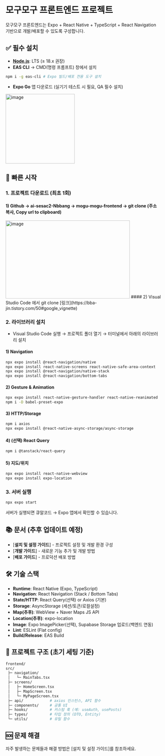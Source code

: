 # 모구모구 프론트엔드 프로젝트
모구모구 프론트엔드는 Expo + React Native + TypeScript + React Navigation 기반으로 개발/배포할 수 있도록 구성합니다.

## ✅ 필수 설치
- [**Node.js**](https://nodejs.org/ko/download): LTS (≥ 18.x 권장)
- **EAS CLI** → CMD(명령 프롬프트) 창에서 설치
```bash
npm i -g eas-cli # Expo 빌드/배포 전용 도구 설치
```
- **Expo Go** 앱 다운로드 (실기기 테스트 시 필요, QA 필수 설치)
<img width="224" height="225" alt="image" src="https://github.com/user-attachments/assets/0b6a5927-9269-43ea-aa5b-e061bccce9b8" />

## 🚀 빠른 시작
### 1. 프로젝트 다운로드 (최초 1회)
#### 1) Github → ai-sesac2-Nbbang → mogu-mogu-frontend → git clone (주소 복사, Copy url to clipboard)
<img width="403" height="252" alt="image" src="https://github.com/user-attachments/assets/eaf8dba6-3e36-47c1-be11-af20cf5ea8ea" />
#### 2) Visual Studio Code 에서 git clone [링크](https://bba-jin.tistory.com/50#google_vignette)

### 2. 라이브러리 설치
- Visual Studio Code 실행 → 프로젝트 폴더 열기 → 터미널에서 아래의 라이브러리 설치
#### 1) Navigation
```bash
npx expo install @react-navigation/native
npx expo install react-native-screens react-native-safe-area-context
npx expo install @react-navigation/native-stack
npx expo install @react-navigation/bottom-tabs
```
#### 2) Gesture & Animation
```bash
npx expo install react-native-gesture-handler react-native-reanimated
npm i -D babel-preset-expo
```
#### 3) HTTP/Storage
```bash
npm i axios
npx expo install @react-native-async-storage/async-storage
```
#### 4) (선택) React Query
```bash
npm i @tanstack/react-query
```
#### 5) 지도/위치
```bash
npx expo install react-native-webview
npx expo install expo-location
```

### 3. 서버 실행
```bash
npx expo start
```
서버가 실행되면 큐알코드 → Expo 앱에서 확인할 수 있습니다.

## 📚 문서 (추후 업데이트 예정)
- [**설치 및 설정 가이드**] - 프로젝트 설정 및 개발 환경 구성
- [**개발 가이드**] - 새로운 기능 추가 및 개발 방법
- [**배포 가이드**] - 프로덕션 배포 방법

## 🛠 기술 스택
- **Runtime**: React Native (Expo, TypeScript)
- **Navigation**: React Navigation (Stack / Bottom Tabs)
- **State/HTTP**: React Query(선택) or Axios (기본)
- **Storage**: AsyncStorage (세션/토큰/로컬설정)
- **Map(추후)**: WebView + Naver Maps JS API
- **Location(추후)**: expo-location
- **Image**: Expo ImagePicker(선택), Supabase Storage 업로드(백엔드 연동)
- **Lint**: ESLint (Flat config)
- **Build/Release**: EAS Build

## 📁 프로젝트 구조 (초기 세팅 기준)
```bash
frontend/
src/
 ├─ navigation/
 │   └─ MainTabs.tsx
 ├─ screens/
 │   ├─ HomeScreen.tsx
 │   ├─ MapScreen.tsx
 │   └─ MyPageScreen.tsx
 ├─ api/            # axios 인스턴스, API 함수
 ├─ components/     # 공통 UI
 ├─ hooks/          # 커스텀 훅 (예: useAuth, usePosts)
 ├─ types/          # 타입 정의 (DTO, Entity)
 └─ utils/          # 유틸 함수
```

## 🆘 문제 해결
자주 발생하는 문제들과 해결 방법은 [설치 및 설정 가이드]를 참조하세요.
